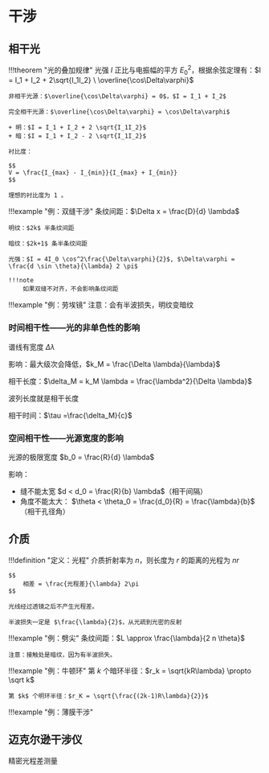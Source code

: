 # 干涉

## 相干光

!!!theorem "光的叠加规律"
    光强 $I$ 正比与电振幅的平方 $E_0^2$，根据余弦定理有：$I = I_1 + I_2 + 2\sqrt{I_1I_2} \ \overline{\cos\Delta\varphi}$

    非相干光源：$\overline{\cos\Delta\varphi} = 0$，$I = I_1 + I_2$

    完全相干光源：$\overline{\cos\Delta\varphi} = \cos\Delta\varphi$
    
    + 明：$I = I_1 + I_2 + 2 \sqrt{I_1I_2}$
    + 暗：$I = I_1 + I_2 - 2 \sqrt{I_1I_2}$

    衬比度：

    $$
    V = \frac{I_{max} - I_{min}}{I_{max} + I_{min}}
    $$
    
    理想的衬比度为 1 。


!!!example "例：双缝干涉"
    条纹间距：$\Delta x = \frac{D}{d} \lambda$
    
    明纹：$2k$ 半条纹间距

    暗纹：$2k+1$ 条半条纹间距

    光强：$I = 4I_0 \cos^2\frac{\Delta\varphi}{2}$, $\Delta\varphi = \frac{d \sin \theta}{\lambda} 2 \pi$

    !!!note 
        如果双缝不对齐，不会影响条纹间距

!!!example "例：劳埃镜"
    注意：会有半波损失，明纹变暗纹

### 时间相干性——光的非单色性的影响

谱线有宽度 $\Delta \lambda$

影响：最大级次会降低，$k_M = \frac{\Delta \lambda}{\lambda}$

相干长度：$\delta_M = k_M \lambda = \frac{\lambda^2}{\Delta \lambda}$

波列长度就是相干长度

相干时间：$\tau =\frac{\delta_M}{c}$

### 空间相干性——光源宽度的影响

光源的极限宽度 $b_0 = \frac{R}{d} \lambda$

影响：

+ 缝不能太宽 $d < d_0 = \frac{R}{b} \lambda$（相干间隔）
+ 角度不能太大： $\theta < \theta_0 = \frac{d_0}{R} = \frac{\lambda}{b}$ （相干孔径角）

## 介质

!!!definition "定义：光程"
    介质折射率为 $n$，则长度为 $r$ 的距离的光程为 $nr$

    $$
        相差 = \frac{光程差}{\lambda} 2\pi
    $$

    光线经过透镜之后不产生光程差。

    半波损失一定是 $\frac{\lambda}{2}$，从光疏到光密的反射

!!!example "例：劈尖"
    条纹间距：$L \approx \frac{\lambda}{2 n \theta}$

    注意：接触处是暗纹，因为有半波损失。

!!!example "例：牛顿环"
    第 $k$ 个暗环半径：$r_k = \sqrt{kR\lambda} \propto \sqrt k$

    第 $k$ 个明环半径：$r_K = \sqrt{\frac{(2k-1)R\lambda}{2}}$

!!!example "例：薄膜干涉"

## 迈克尔逊干涉仪

精密光程差测量